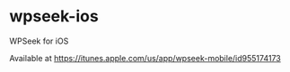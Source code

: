 wpseek-ios
==========

WPSeek for iOS

Available at https://itunes.apple.com/us/app/wpseek-mobile/id955174173